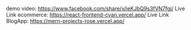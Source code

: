 demo video: https://www.facebook.com/share/v/ieKJbQ9s3fVN7fgj/
Live Link ecommerce: https://react-frontend-cyan.vercel.app/ 
Live Link BlogApp: https://mern-projects-rose.vercel.app/
